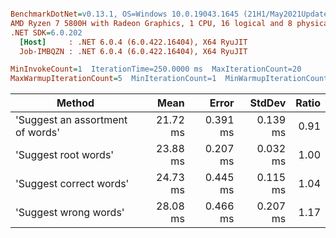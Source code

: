 ``` ini

BenchmarkDotNet=v0.13.1, OS=Windows 10.0.19043.1645 (21H1/May2021Update)
AMD Ryzen 7 5800H with Radeon Graphics, 1 CPU, 16 logical and 8 physical cores
.NET SDK=6.0.202
  [Host]     : .NET 6.0.4 (6.0.422.16404), X64 RyuJIT
  Job-IMBQZN : .NET 6.0.4 (6.0.422.16404), X64 RyuJIT

MinInvokeCount=1  IterationTime=250.0000 ms  MaxIterationCount=20  
MaxWarmupIterationCount=5  MinIterationCount=1  MinWarmupIterationCount=1  

```
|                           Method |     Mean |    Error |   StdDev | Ratio |
|--------------------------------- |---------:|---------:|---------:|------:|
| &#39;Suggest an assortment of words&#39; | 21.72 ms | 0.391 ms | 0.139 ms |  0.91 |
|             &#39;Suggest root words&#39; | 23.88 ms | 0.207 ms | 0.032 ms |  1.00 |
|          &#39;Suggest correct words&#39; | 24.73 ms | 0.445 ms | 0.115 ms |  1.04 |
|            &#39;Suggest wrong words&#39; | 28.08 ms | 0.466 ms | 0.207 ms |  1.17 |
